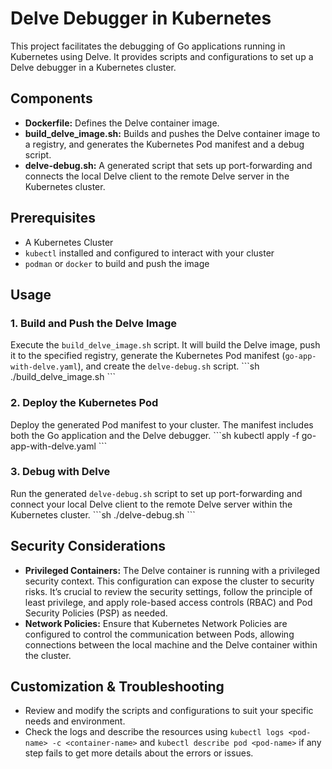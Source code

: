 # Delve Debugger in Kubernetes

This project facilitates the debugging of Go applications running in Kubernetes using Delve. It provides scripts and configurations to set up a Delve debugger in a Kubernetes cluster.

## Components
- **Dockerfile:** Defines the Delve container image.
- **build_delve_image.sh:** Builds and pushes the Delve container image to a registry, and generates the Kubernetes Pod manifest and a debug script.
- **delve-debug.sh:** A generated script that sets up port-forwarding and connects the local Delve client to the remote Delve server in the Kubernetes cluster.

## Prerequisites
- A Kubernetes Cluster
- `kubectl` installed and configured to interact with your cluster
- `podman` or `docker` to build and push the image

## Usage
### 1. Build and Push the Delve Image
Execute the `build_delve_image.sh` script. It will build the Delve image, push it to the specified registry, generate the Kubernetes Pod manifest (`go-app-with-delve.yaml`), and create the `delve-debug.sh` script.
\```sh
./build_delve_image.sh
\```

### 2. Deploy the Kubernetes Pod
Deploy the generated Pod manifest to your cluster. The manifest includes both the Go application and the Delve debugger.
\```sh
kubectl apply -f go-app-with-delve.yaml
\```

### 3. Debug with Delve
Run the generated `delve-debug.sh` script to set up port-forwarding and connect your local Delve client to the remote Delve server within the Kubernetes cluster.
\```sh
./delve-debug.sh
\```

## Security Considerations
- **Privileged Containers:** The Delve container is running with a privileged security context. This configuration can expose the cluster to security risks. It’s crucial to review the security settings, follow the principle of least privilege, and apply role-based access controls (RBAC) and Pod Security Policies (PSP) as needed.
- **Network Policies:** Ensure that Kubernetes Network Policies are configured to control the communication between Pods, allowing connections between the local machine and the Delve container within the cluster.

## Customization & Troubleshooting
- Review and modify the scripts and configurations to suit your specific needs and environment.
- Check the logs and describe the resources using `kubectl logs <pod-name> -c <container-name>` and `kubectl describe pod <pod-name>` if any step fails to get more details about the errors or issues.

